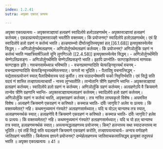 ```yaml
---
index: 1.2.41
sutra: अपृक्त एकाल् प्रत्ययः

---
```

 अपृक्त एकाल्प्रत्ययः - अपृक्तसञ्ज्ञायां हल्ग्रहणं स्वादिलोपे हलोऽग्रहणार्थम् - अपृक्तसञ्ज्ञायां हल्ग्रहणं कर्तव्यम्। एकहल्प्रत्ययोऽपृक्तसञ्ञ्ज्ञो भवतीति वक्तव्यम्। किं प्रयोजनम्? स्वादिलोपे हलोऽग्रहणार्थम्। एवं हि स्वादिलोपे हलो ग्रहणं न कर्तव्यं भवति। हल्ङ्याब्भ्यो दीर्घात्सुतिस्यपृक्तं हल् [[6.1.68]] इत्यपृक्तस्येत्येव सिद्धम्। - अणिञोर्लुगर्थमल्ग्रहणम् - अणिञोर्लुगर्थमल्ग्रहणं कर्तव्यम्। किं प्रयोजनम्? अणिञोर्लुकि ग्रहणं न कर्तव्यं भवति ण्यक्षत्रियार्षञ्ञितो यूनि लुगणिञ्ञोः [[2.4.58]] इत्यपृक्तस्येत्येव सिद्धम्। - अणिञोर्लुगर्थमिति चेण्णेऽतिप्रसङ्गः - अणिञोर्लुगर्थमिति चेण्णेऽतिप्रसङ्गो भवति। इहापि प्राप्नोति- फाण्टाहृतेरपत्यं माणवकः फाण्टाहृतः इति। णवचनसार्मथ्यान्न भविष्यति। - वचनप्रामाण्यादिति चेत्फङ्निवृत्त्यर्थं वचनम् - वचनप्रामाण्यादिति चेत्फङ्निवृत्त्यर्थमेतत्स्यात्। फगतो मा भूदिति। - पैलादिषु वचनात्सिद्धम् - यद्येतावत्प्रयोजनं स्यात् पैलादिष्वेवास्य पाठं कुर्वीत। तत्र पाठादन्येषामपि फको निवृत्तिर्भवति। एवं सिद्धे सति यदयं णं शास्ति तज्ज्ञापयत्याचार्यो - नास्य लुग्भवतीति। तान्येतानि त्रीणि ग्रहणानि भवन्ति - अपृक्तसञ्ज्ञायां हल्ग्रहणं कर्तव्यम्। स्वादिलोपे हलो ग्रहणं न कर्तव्यम्। अणिञोर्लुकि ग्रहणं कर्तव्यम्। अल्ग्रहणेऽपि वै क्रियमाणे तान्येव त्रीणि ग्रहणानि भवन्ति- अपृक्तसञ्ज्ञायामलग्रहणं कर्तव्यम्। स्वादिलोपे हलो ग्रहणं कर्तव्यम्। अणिञोर्लुकि ग्रहणं न कर्तव्यं भवति, अपृक्तग्रहणं कर्तव्यम्। तत्र नास्ति लाघवकृतो विशेषः। अयमस्ति विशेषः। अल्ग्रहणे क्रियमाणे एकग्रहणं न करिष्यते। कस्मान्न भवति- दर्विः जागृविः? अलेव यः प्रत्ययः। किं वक्तव्यमेतत्? नहि। कथमनुच्यमानं गंस्यते? अल्ग्रहणसार्मथ्यात्। यदि च योऽल् चान्यश्च तत्र स्यात्, अल्ग्रहणमनर्थकं स्यात्। हल्ग्रहणेपि वै क्रियमाणे एकग्रहणं न करिष्यते। कस्मान्न भवति- दर्विः जागृविः? हलेव यः प्रत्ययः। किं वक्तव्यमेतत्? नहि। कथमनुच्यमानं गंस्यते? हल्ग्रहणसार्मथ्यात्। यदि च यो हल् चान्यश्च तत्र स्यात्, हल्ग्रहणमनर्थकं स्यात्। अस्त्यन्यद्धल्ग्रहणस्य प्रयोजनम्। किम्? हलन्तस्य यथा स्यादजन्तस्य मा भूदिति। एवं तर्हि सिद्धे सति यदल्ग्रहणे क्रियमाणे एकग्रहणं करोति, तज्ज्ञापयत्याचार्यः- अन्यत्र वर्णग्रहणे जातिग्रहणं भवतीति। किमेतस्य ज्ञापने प्रयोजनम्? दम्भेर्हल्ग्रहणस्य जातिवाचकत्वात्सिद्धम् इत्युक्तं तदुपपन्नं भवति ॥ अपृक्त एकाल्प्रत्ययः ॥ 41 ॥ 
